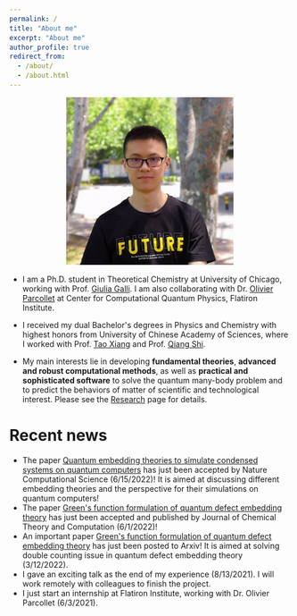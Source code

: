 ```yaml
---
permalink: /
title: "About me"
excerpt: "About me"
author_profile: true
redirect_from: 
  - /about/
  - /about.html
---
```


<p align='center'> 
<img src="/images/nsheng.jpeg" alt="photo" style='width: 300px;'>
</p>

<!-- - I am currently a Ph.D. student in [Computer Science Department](http://www.cs.sjtu.edu.cn/en/) of [Shanghai Jiao Tong University](http://en.sjtu.edu.cn), advised by Prof. [Weinan Zhang](http://www.wnzhang.net) and Prof. [Yong Yu](http://apex.sjtu.edu.cn/members/yyu). [\[Curriculum Vitae\]](/files/CV.pdf). [\[Google Scholar\]](https://scholar.google.com/citations?user=JPBGjOYAAAAJ&hl=zh-CN).

- My research interests lie in general area of machine learning and deep learning, especially their applications in networks, recommender systems and computational advertising.

- I received my Bachelor’s Degree of Software Engineering in Shanghai Jiao Tong University. My undergraduate research advisors are Prof. [Weinan Zhang](http://www.wnzhang.net) and Prof. [Yong Yu](http://apex.sjtu.edu.cn/members/yyu). -->

<!-- ## Nobody really understands quantum mechanics - Richard Feynman -->

- I am a Ph.D. student in Theoretical Chemistry at University of Chicago, working with Prof. [Giulia Galli](https://galligroup.uchicago.edu/People/galli.php). I am also collaborating with Dr. [Olivier Parcollet](https://www.simonsfoundation.org/people/olivier-parcollet) at Center for Computational Quantum Physics, Flatiron Institute.

- I received my dual Bachelor's degrees in Physics and Chemistry with highest honors from University of Chinese Academy of Sciences, where I worked with Prof. [Tao Xiang](http://txiang.iphy.ac.cn) and Prof. [Qiang Shi](http://159.226.64.165/web/qshi/prof.).

- My main interests lie in developing **fundamental theories**, **advanced and robust computational methods**, as well as **practical and sophisticated software** to solve the quantum many-body problem and to predict the behaviors of matter of scientific and technological interest. Please see the [Research](/research) page for details.

<!-- - My main interests lie in investigating inner mathematical structure of quantum physics, developing advanced and robust computational methods for quantum physics problems, and applying these developed methods to the problems. Additionally, I'm in general interested in developing scienfic computing tools for scientific computing. Please see the [Research](/research) page for details. -->

<!-- hybrid quantum-classical theories and methods, including quantum many-body physics, quantum computation and simulation, and scientific computing. Please see the [Research](/research) page for details. -->

# Recent news

- The paper [Quantum embedding theories to simulate condensed systems on quantum computers](https://arxiv.org/abs/2105.04736) has just been accepted by Nature Computational Science (6/15/2022)! It is aimed at discussing different embedding theories and the perspective for their simulations on quantum computers!
- The paper [Green's function formulation of quantum defect embedding theory](https://pubs.acs.org/doi/10.1021/acs.jctc.2c00240) has just been accepted and published by Journal of Chemical Theory and Computation (6/1/2022)!
- An important paper [Green's function formulation of quantum defect embedding theory](https://arxiv.org/abs/2203.05493) has just been posted to Arxiv! It is aimed at solving double counting issue in quantum defect embedding theory (3/12/2022).
- I gave an exciting talk as the end of my experience (8/13/2021). I will work remotely with colleagues to finish the project.
- I just start an internship at Flatiron Institute, working with Dr. Olivier Parcollet (6/3/2021). 


<!-- <script type='text/javascript' id='clustrmaps' src='//cdn.clustrmaps.com/map_v2.js?cl=080808&w=400&t=tt&d=9X1Xbrcys07GUNz45Vpjgqiu2YILGSbcTQHy4gGi42w&co=ffffff&cmo=3acc3a&cmn=ff5353&ct=808080'></script> -->

<script type="text/javascript" id="clustrmaps" src="//cdn.clustrmaps.com/map_v2.js?cl=080808&w=400&t=tt&d=0TGCdVjkZVv0DzLDeqRWeB3F25qr5akHZdTvp-bVWyE&co=ffffff&cmo=3acc3a&cmn=ff5353&ct=808080"></script>